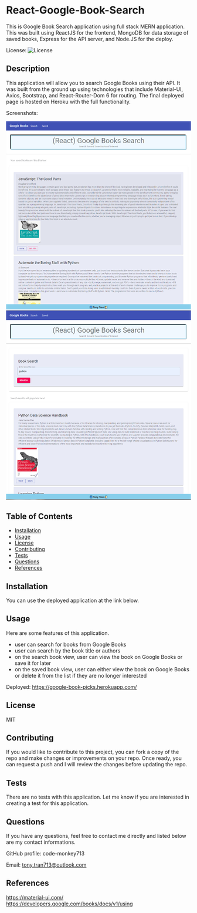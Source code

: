 # React-Google-Book-Search

This is Google Book Search application using full stack MERN application. This was built using ReactJS for the frontend, MongoDB for data storage of saved books, Express for the API server, and Node.JS for the deploy. 

License: ![License](https://img.shields.io/badge/license-MIT-green)

## Description 

This application will allow you to search Google Books using their API. It was built from the ground up using technologies that include Material-UI, Axios, Bootstrap, and React-Router-Dom 6 for routing. The final deployed page is hosted on Heroku with the full functionality. 

Screenshots:

![screenshot](./assets/screenshot-saved.png)
![screenshot](./assets/screenshot-search.png)

## Table of Contents

* [Installation](#installation)
* [Usage](#usage)
* [License](#license)
* [Contributing](#contributing)
* [Tests](#tests)
* [Questions](#questions)
* [References](#references)

## Installation

You can use the deployed application at the link below. 

## Usage 

Here are some features of this application. 

  - user can search for books from Google Books
  - user can search by the book title or authors
  - on the search book view, user can view the book on Google Books or save it for later
  - on the saved book view, user can either view the book on Google Books or delete it from the list if they are no longer interested

Deployed: https://google-book-picks.herokuapp.com/

## License

MIT

## Contributing

If you would like to contribute to this project, you can fork a copy of the repo and make changes or improvements on your repo. Once ready, you can request a push and I will review the changes before updating the repo. 

## Tests

There are no tests with this application. Let me know if you are interested in creating a test for this application. 

## Questions

If you have any questions, feel free to contact me directly and listed below are my contact informations. 

GitHub profile: code-monkey713

Email: tony.tran713@outlook.com

## References

https://material-ui.com/
https://developers.google.com/books/docs/v1/using
